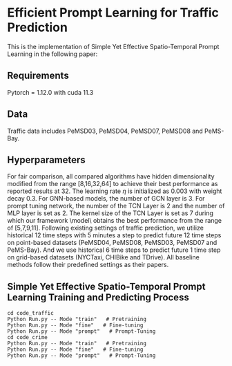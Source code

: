# Efficient Prompt Learning for Traffic Prediction #
This is the implementation of Simple Yet Effective Spatio-Temporal Prompt Learning in the following paper:

## Requirements ##
Pytorch = 1.12.0 with cuda 11.3

## Data ##
Traffic data includes PeMSD03, PeMSD04, PeMSD07, PeMSD08 and PeMS-Bay. 



## Hyperparameters ##
For fair comparison, all compared algorithms have hidden dimensionality modified from the range [8,16,32,64] to achieve their best performance as reported results at 32. The learning rate $\eta$ is initialized as 0.003 with weight decay 0.3. For GNN-based models, the number of GCN layer is 3. For prompt tuning network, the number of the TCN Layer is 2 and the number of MLP layer is set as 2. The kernel size of the TCN Layer is set as 7 during which our framework \model\ obtains the best performance from the range of [5,7,9,11]. Following existing settings of traffic prediction, we utilize historical 12 time steps with 5 minutes a step to predict future 12 time steps on point-based datasets (PeMSD04, PeMSD08, PeMSD03, PeMSD07 and PeMS-Bay). And we use historical 6 time steps to predict future 1 time step on grid-based datasets (NYCTaxi, CHIBike and TDrive). All baseline methods follow their predefined settings as their papers.  

## Simple Yet Effective Spatio-Temporal Prompt Learning Training and Predicting Process ##
    cd code_traffic
    Python Run.py -- Mode "train"   # Pretraining
    Python Run.py -- Mode "fine"   # Fine-tuning
    Python Run.py -- Mode "prompt"   # Prompt-Tuning
    cd code_crime
    Python Run.py -- Mode "train"   # Pretraining
    Python Run.py -- Mode "fine"   # Fine-tuning
    Python Run.py -- Mode "prompt"   # Prompt-Tuning










